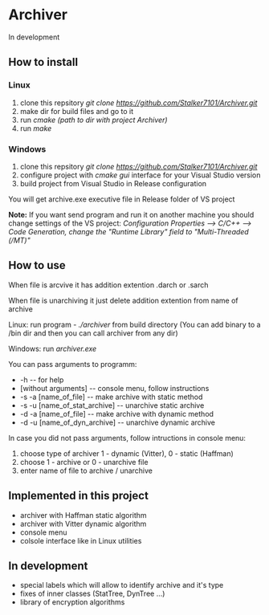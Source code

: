 # Archiver
In development

## How to install

### Linux
1. clone this repsitory _git clone https://github.com/Stalker7101/Archiver.git_
2. make dir for build files and go to it
3. run _cmake (path to dir with project Archiver)_
4. run _make_

### Windows
1. clone this repsitory _git clone https://github.com/Stalker7101/Archiver.git_
2. configure project with _cmake gui_ interface for your Visual Studio version
3. build project from Visual Studio in Release configuration

You will get archive.exe executive file in Release folder of VS project

**Note:** If you want send program and run it on another machine you should
change settings of the VS project:
_Configuration Properties --> C/C++ --> Code Generation, change the
"Runtime Library" field to "Multi-Threaded (/MT)"_


## How to use
When file is arcvive it has addition extention .darch or .sarch

When file is unarchiving it just delete addition extention from name of archive

Linux: run program - _./archiver_ from build directory
(You can add binary to a /bin dir and then you can call archiver from any dir)

Windows: run _archiver.exe_

You can pass arguments to programm:

- -h -- for help
- [without arguments] -- console menu, follow instructions                                                                                      
- -s -a [name_of_file] -- make archive with static method
- -s -u [name_of_stat_archive] -- unarchive static archive
- -d -a [name_of_file] -- make archive with dynamic method
- -d -u [name_of_dyn_archive] -- unarchive dynamic archive

In case you did not pass arguments, follow intructions in console menu:

1. choose type of archiver 1 - dynamic (Vitter), 0 - static (Haffman)
2. choose 1 - archive or 0 - unarchive file
3. enter name of file to archive / unarchive

## Implemented in this project
- archiver with Haffman static algorithm
- archiver with Vitter dynamic algorithm
- console menu
- colsole interface like in Linux utilities

## In development
- special labels which will allow to identify archive and it's type
- fixes of inner classes (StatTree, DynTree ...)
- library of encryption algorithms

